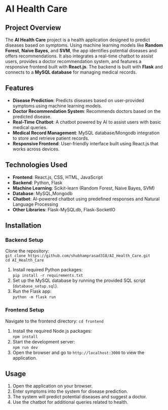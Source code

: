 # **AI Health Care**

## **Project Overview**

The **AI Health Care** project is a health application designed to predict diseases based on symptoms. Using machine learning models like **Random Forest**, **Naive Bayes**, and **SVM**, the app identifies potential diseases and offers recommendations. It also integrates a real-time chatbot to assist users, provides a doctor recommendation system, and features a responsive frontend built with **React.js**. The backend is built with **Flask** and connects to a **MySQL database** for managing medical records.

## **Features**

* **Disease Prediction**: Predicts diseases based on user-provided symptoms using machine learning models.  
* **Doctor Recommendation System**: Recommends doctors based on the predicted disease.  
* **Real-Time Chatbot**: A chatbot powered by AI to assist users with basic medical queries.  
* **Medical Record Management**: MySQL database/Mongodb integration to store and retrieve patient records.  
* **Responsive Frontend**: User-friendly interface built using React.js that works across devices.

## **Technologies Used**

* **Frontend**: React.js, CSS, HTML, JavaScript  
* **Backend**: Python, Flask  
* **Machine Learning**: Scikit-learn (Random Forest, Naive Bayes, SVM)  
* **Database**: MySQL,Mongodb  
* **Chatbot**: AI-powered chatbot using predefined responses and Natural Language Processing  
* **Other Libraries**: Flask-MySQLdb, Flask-SocketIO

## **Installation**

### **Backend Setup**

Clone the repository:  
`git clone https://github.com/shubhamprasad318/AI_Health_Care.git`  
`cd AI_Health_Care`

1. Install required Python packages:  
   `pip install -r requirements.txt`  
2. Set up the MySQL database by running the provided SQL script (`database_setup.sql`).  
3. Run the Flask app:  
   `python -m flask run`

### **Frontend Setup**

Navigate to the frontend directory: `cd frontend`

1. Install the required Node.js packages:  
   `npm install`  
2. Start the development server:  
   `npm run dev`  
3. Open the browser and go to `http://localhost:3000` to view the application.

## **Usage**

1. Open the application on your browser.  
2. Enter symptoms into the system for disease prediction.  
3. The system will predict potential diseases and suggest a doctor.  
4. Use the chatbot for additional queries related to health.
